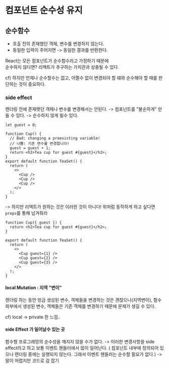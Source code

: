 # 컴포넌트 순수성 유지

## 순수함수
- 호출 전의 존재했던 객체, 변수를 변경하지 않는다.
- 동일한 입력이 주어지면 -> 동일한 결과를 반환한다.

React는 모든 컴포넌트가 순수함수라고 가정하기 때문에   
순수하지 않다면? 리액트가 추구하는 가치관과 상충될 수 있다.

cf) 하지만 언제나 순수할수는 없고, 어쩔수 없이 변경되야 할 떄와 순수해야 할 때를 판단하는 것이 중요하다.  
  

### side effect
랜더링 전에 존재햇던 객체나 변수를 변경해서는 안된다. -> 컴포넌트를 "불순하게" 만들 수 있다.
-> 순수하지 않게 될수 있다.
```
let guest = 0;

function Cup() {
  // Bad: changing a preexisting variable!
  // 나쁨: 기존 변수를 변경합니다!
  guest = guest + 1;
  return <h2>Tea cup for guest #{guest}</h2>;
}
export default function TeaSet() {
  return (
    <>
      <Cup />
      <Cup />
      <Cup />
    </>
  );
}
```
-> 하지만 리액트가 원하는 것은 이러한 것이 아니다!
위처럼 동작하게 하고 싶다면 `props`를 통해 넘겨줘라

```
function Cup({ guest }) {
  return <h2>Tea cup for guest #{guest}</h2>;
}

export default function TeaSet() {
  return (
    <>
      <Cup guest={1} />
      <Cup guest={2} />
      <Cup guest={3} />
    </>
  );
}

```

#### local Mutation : 지역 "변이"

렌더링 하는 동안 방금 생성된 변수, 객체들을 변경하는 것은 괜찮으나(지역변이), 
함수 외부에서 생성된 변수, 객체들은 기존 객체를 변경하기 때문에 문제가 생길 수 있다.

cf) local -> private 한 느낌..  

#### side Effect 가 일어날수 있는 곳  

함수형 프로그래밍의 순수성을 깨지지 않을 수가 없다. -> 이러한 변경사항을 side effect라고 하고 
보통 이벤트 핸들러에서 많이 일어난다.
( 컴포넌트 내부에 정의되어 있으나 렌더링 중에는 실행되지 않는다. 그래서 이벤트 헨들러는 순수할 필요가 없다.)   -> 말이 어렵지만 코드로 감 잡기  



